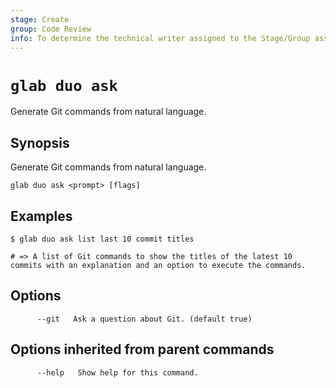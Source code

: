 ```yaml
---
stage: Create
group: Code Review
info: To determine the technical writer assigned to the Stage/Group associated with this page, see https://about.gitlab.com/handbook/product/ux/technical-writing/#assignments
---
```


<!--
This documentation is auto generated by a script.
Please do not edit this file directly. Run `make gen-docs` instead.
-->

# `glab duo ask`

Generate Git commands from natural language.

## Synopsis

Generate Git commands from natural language.

```plaintext
glab duo ask <prompt> [flags]
```

## Examples

```plaintext
$ glab duo ask list last 10 commit titles

# => A list of Git commands to show the titles of the latest 10 commits with an explanation and an option to execute the commands.

```

## Options

```plaintext
      --git   Ask a question about Git. (default true)
```

## Options inherited from parent commands

```plaintext
      --help   Show help for this command.
```

